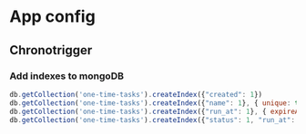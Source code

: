 # App config

## Chronotrigger

### Add indexes to mongoDB

```javascript
db.getCollection('one-time-tasks').createIndex({"created": 1})
db.getCollection('one-time-tasks').createIndex({"name": 1}, { unique: true })
db.getCollection('one-time-tasks').createIndex({"run_at": 1}, { expireAfterSeconds: 7776000 })
db.getCollection('one-time-tasks').createIndex({"status": 1, "run_at": 1})
```

